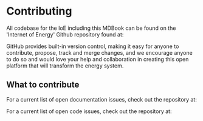 # Contributing

All codebase for the IoE including this MDBook can be found on the 'Internet of Energy' Github repository found at:

<TBA>

GitHub provides built-in version control, making it easy for anyone to contribute, propose, track and merge changes, and we encourage anyone to do so and would love your help and collaboration in creating this open platform that will transform the energy system.

## What to contribute
For a current list of open documentation issues, check out the repository at:

<TBA>

For a current list of open code issues, check out the repository at:

<TBA>
